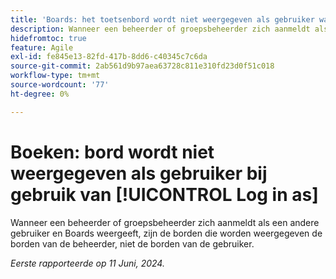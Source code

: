```yaml
---
title: 'Boards: het toetsenbord wordt niet weergegeven als gebruiker wanneer u Aanmelden gebruikt als'
description: Wanneer een beheerder of groepsbeheerder zich aanmeldt als een andere gebruiker en Boards weergeeft, zijn de borden die worden weergegeven de borden van de beheerder, niet de borden van de gebruiker.
hidefromtoc: true
feature: Agile
exl-id: fe845e13-82fd-417b-8dd6-c40345c7c6da
source-git-commit: 2ab561d9b97aea63728c811e310fd23d0f51c018
workflow-type: tm+mt
source-wordcount: '77'
ht-degree: 0%

---
```


# Boeken: bord wordt niet weergegeven als gebruiker bij gebruik van [!UICONTROL Log in as]

Wanneer een beheerder of groepsbeheerder zich aanmeldt als een andere gebruiker en Boards weergeeft, zijn de borden die worden weergegeven de borden van de beheerder, niet de borden van de gebruiker.

_Eerste rapporteerde op 11 Juni, 2024._
